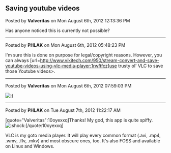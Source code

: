 ## Saving youtube videos
Posted by **Valveritas** on Mon August 6th, 2012 12:13:36 PM

Has anyone noticed this is currently not possible?

--------------------------------------------------------------------------------

Posted by **PHLAK** on Mon August 6th, 2012 05:48:23 PM

I'm sure this is done on purpose for legal/copyright reasons.  However, you can always [url=http://www.vikitech.com/950/stream-convert-and-save-youtube-videos-using-vlc-media-player:1rwftfcz]use trusty ol' VLC to save those Youtube videos>.

--------------------------------------------------------------------------------

Posted by **Valveritas** on Mon August 6th, 2012 07:59:03 PM

<!-- s:) --><img src="{SMILIES_PATH}/icon_e_smile.gif" alt=":)" title="Smile" /><!-- s:) -->

--------------------------------------------------------------------------------

Posted by **PHLAK** on Tue August 7th, 2012 11:22:17 AM

[quote="Valveritas":10oyexxq]Thanks! My god, this app is quite spiffy.  <!-- s:shock: --><img src="{SMILIES_PATH}/icon_eek.gif" alt=":shock:" title="Shocked" /><!-- s:shock: -->[/quote:10oyexxq]

VLC is my goto media player. It will play every common format (.avi, .mp4, .wmv, .flv, .mkv) and most obscure ones, too.  It's also FOSS and available on Linux and Windows.

